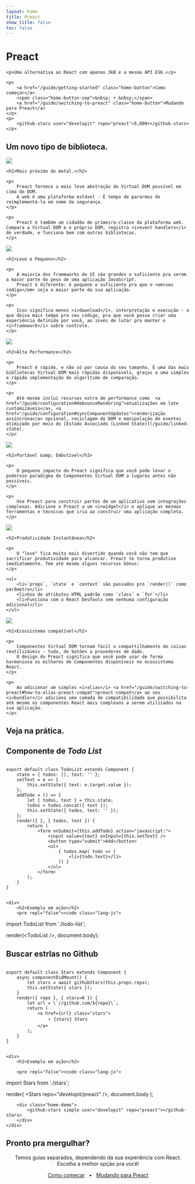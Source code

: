 ```yaml
---
layout: home
title: Preact
show_title: false
toc: false
---
```



<jumbotron>
    <h1>
        <logo height="1.5em" title="Preact" text>Preact</logo>
    </h1>

    <p>Uma alternativa ao React com apenas 3kB e a mesma API ES6.</p>

    <p>
        <a href="/guide/getting-started" class="home-button">Como começar</a>
        <span class="home-button-sep">&nbsp; • &nbsp;</span>
        <a href="/guide/switching-to-preact" class="home-button">Mudando para Preact</a>
    </p>
    <p>
        <github-stars user="developit" repo="preact">5,000+</github-stars>
    </p>
</jumbotron>


<section class="home-top">
    <h1>Um novo tipo de biblioteca.</h1>
</section>


<section class="home-section">
    <img src="/assets/home/metal.svg">

    <h2>Mais próximo do metal.</h2>
    
    <p>
        Preact fornece a mais leve abstração de Virtual DOM possível em cima do DOM.
        A web é uma plataforma estável - É tempo de pararmos de reimplementá-la em nome da segurança.
    </p>

    <p>
        Preact é também um cidadão de primeira-classe da plataforma web. Compara a Virtual DOM e o próprio DOM, registra <i>event handlers</i> de verdade, e funciona bem com outras bibliotecas.
    </p>

</section>


<section class="home-section">
    <img src="/assets/home/size.svg">

    <h2>Leve e Pequeno</h2>
    
    <p>
        A maioria dos frameworks de UI são grandes o suficiente pra serem a maior parte do peso de uma aplicação JavaScript.
        Preact é diferente: é pequeno o suficiente pra que o <em>seu código</em> seja a maior parte da sua aplicação.
    </p>
    
    <p>
        Isso significa menos <i>download</i>, interpretação e execução - o que deixa mais tempo pro seu código, pra que você possa criar uma experiência definida por você, ao invés de lutar pra manter o <i>framework</i> sobre controle.
    </p>
</section>


<section class="home-section">
    <img src="/assets/home/performance.svg">

    <h2>Alta Performance</h2>
    
    <p>
        Preact é rápido, e não só por causa do seu tamanho. É uma das mais bibliotecas Virtual DOM mais rápidas disponívels, graças a uma simples e rápida implementação do algorítimo de comparação. 
    </p>
    
    <p>
        Até mesmo inclui recursos extra de performance como  <a href="/guide/configuration#debounceRendering">atualizações em lote customizáveis</a>, <a href="/guide/configuration#syncComponentUpdates">renderização assíncrona</a> opcional, reciclagem do DOM e manipulação de eventos otimizado por meio do [Estado Associado (Linked State)](/guide/linked-state).
    </p>
</section>


<section class="home-section">
    <img src="/assets/home/portable.svg">

    <h2>Portável &amp; Embutível</h2>
    
    <p>
        O pequeno impacto do Preact significa que você pode levar o poderoso paradigma de Componentes Virtual DOM a lugares antes não possíveis.
    </p>
    
    <p>
        Use Preact para construir partes de um aplicativo sem integrações complexas. Adicione o Preact a um <i>widget</i> e aplique as mesmas ferramentas e técnicas que iria ao construir uma aplicação completa.
    </p>
</section>


<section class="home-section">
    <img src="/assets/home/productive.svg">

    <h2>Produtividade Instantânea</h2>
    
    <p>
        O "leve" fica muito mais divertido quando você não tem que sacrificar produtividade para alcancar. Preact te torna produtivo imediatamente. Tem até mesmo alguns recursos bônus:
    </p>
    
    <ul>
        <li>`props`, `state` e `context` são passados pro `render()` como parâmetro</li>
        <li>Uso de atributos HTML padrão como `class` e `for`</li>
        <li>Funciona com o React DevTools sem nenhuma configuração adicional</li>
    </ul>
</section>


<section class="home-section">
    <img src="/assets/home/compatible.svg">

    <h2>Ecossistema compatível</h2>
    
    <p>
        Componentes Virtual DOM tornam fácil o compartilhamento de coisas reutílizáveis - tudo, de botôes a provedores de dado.
        O design do Preact significa que você pode usar de forma harmoniosa os milhares de Componentes disponíveis no ecossistema React.  
    </p>
    
    <p>
        Ao adicionar um simples <i>alias</i> <a href="/guide/switching-to-preact#how-to-alias-preact-compat">preact-compat</a> ao seu <i>bundler</i> adiciona uma camada de compatibilidade que possibilita até mesmo os componentes React mais complexos a serem utilizados na sua aplicação.
    </p>
</section>


<section class="home-top">
    <h1>Veja na prática.</h1>
</section>


<section class="home-split">
    <div>
        <h2>Componente de <i>Todo List</i> </h2>
        <pre><code class="lang-js">
export default class TodoList extends Component {
    state = { todos: [], text: '' };
    setText = e =&gt; {
        this.setState({ text: e.target.value });
    };
    addTodo = () =&gt; {
        let { todos, text } = this.state;
        todos = todos.concat({ text });
        this.setState({ todos, text: '' });
    };
    render({ }, { todos, text }) {
        return (
            &lt;form onSubmit={this.addTodo} action="javascript:"&gt;
                &lt;input value={text} onInput={this.setText} /&gt;
                &lt;button type="submit"&gt;Add&lt;/button&gt;
                &lt;ul&gt;
                    { todos.map( todo =&gt; (
                        &lt;li&gt;{todo.text}&lt;/li&gt;
                    )) }
                &lt;/ul&gt;
            &lt;/form&gt;
        );
    }
}
        </code></pre>
    </div>
    
    <div>
        <h2>Exemplo em ação</h2>
        <pre repl="false"><code class="lang-js">
import TodoList from './todo-list';

render(&lt;TodoList /&gt;, document.body);
        </code></pre>
        <div class="home-demo">
            <todo-list></todo-list>
        </div>
    </div>
</section>


<section class="home-split">
    <div>
        <h2>Buscar estrlas no Github</h2>
        <pre><code class="lang-js">
export default class Stars extends Component {
    async componentDidMount() {
        let stars = await githubStars(this.props.repo);
        this.setState({ stars });
    }
    render({ repo }, { stars=0 }) {
        let url = \`//github.com/${repo}\`;
        return (
            &lt;a href={url} class="stars"&gt;
                ⭐️ {stars} Stars
            &lt;/a&gt;
        );
    }
}
        </code></pre>
    </div>
    
    <div>
        <h2>Exemplo em ação</h2>
        
        <pre repl="false"><code class="lang-js">
import Stars from './stars';

render(
    &lt;Stars repo="developit/preact" /&gt;,
    document.body
);
        </code></pre>
       
        <div class="home-demo">
            <github-stars simple user="developit" repo="preact"></github-stars>
        </div>
    </div>
</section>


<section class="home-top">
    <h1>Pronto pra mergulhar?</h1>
</section>


<section style="text-align:center;">
    <p>
        Temos guias separados, dependendo da sua experiência com React.
        <br>
        Escolha a melhor opção pra você!
    </p>
    <p>
        <a href="/guide/getting-started" class="home-button">Como começar</a>
        <span class="home-button-sep">&nbsp; • &nbsp;</span>
        <a href="/guide/switching-to-preact" class="home-button">Mudando para Preact</a>
    </p>
</section>
